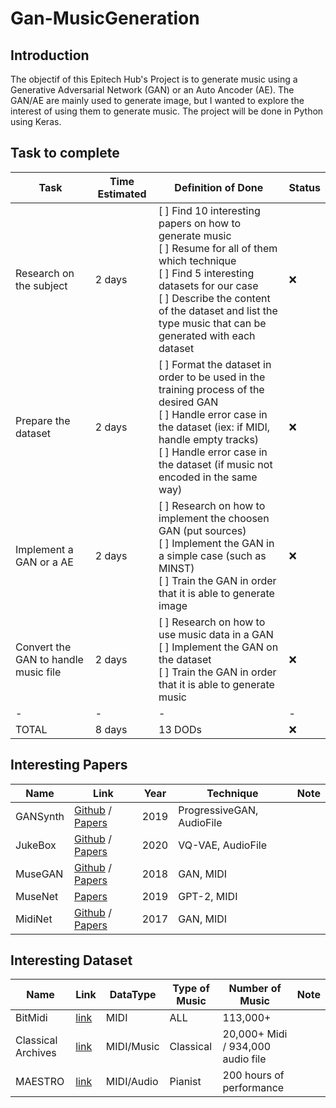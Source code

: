 # Gan-MusicGeneration

## Introduction

The objectif of this Epitech Hub's Project is to generate music using a Generative Adversarial Network (GAN) or an Auto Ancoder (AE). The GAN/AE are mainly used to generate image, but I wanted to explore the interest of using them to generate music. The project will be done in Python using Keras.

## Task to complete

| Task | Time Estimated | Definition of Done | Status |
| ---- | -------------- |  ------------------ | ------ |
| Research on the subject | 2 days | [ ] Find 10 interesting papers on how to generate music <br> [ ] Resume for all of them which technique <br> [ ] Find 5 interesting datasets for our case <br> [ ] Describe the content of the dataset and list the type music that can be generated with each dataset | ❌ |
| Prepare the dataset | 2 days |  [ ] Format the dataset in order to be used in the training process of the desired GAN <br> [ ] Handle error case in the dataset (iex: if MIDI, handle empty tracks) <br> [ ] Handle error case in the dataset (if music not encoded in the same way) | ❌ |
| Implement a GAN or a AE | 2 days |  [ ] Research on how to implement the choosen GAN (put sources) <br> [ ] Implement the GAN in a simple case (such as MINST) <br> [ ] Train the GAN in order that it is able to generate image | ❌ |
| Convert the GAN to handle music file | 2 days | [ ] Research on how to use music data in a GAN <br> [ ] Implement the GAN on the dataset <br> [ ] Train the GAN in order that it is able to generate music | ❌ |
|-|-|-|-|
| TOTAL| 8 days | 13 DODs | ❌ | 


## Interesting Papers

| Name | Link | Year | Technique | Note |
| ---- | ---- | ---- | --------- | ---- |
| GANSynth | [Github](https://github.com/magenta/magenta/tree/main/magenta/models/gansynth) / [Papers](https://magenta.tensorflow.org/gansynth) | 2019 | ProgressiveGAN, AudioFile |  |
| JukeBox | [Github](https://github.com/openai/jukebox/) / [Papers](https://openai.com/research/jukebox) | 2020 | VQ-VAE, AudioFile |  |
| MuseGAN | [Github](https://github.com/salu133445/musegan) / [Papers](https://salu133445.github.io/musegan) | 2018 | GAN, MIDI |  |
| MuseNet | [Papers](https://openai.com/research/musenet) | 2019 | GPT-2, MIDI |  |
| MidiNet | [Github](https://github.com/RichardYang40148/MidiNet/tree/master/v1) / [Papers](https://arxiv.org/abs/1703.10847) | 2017 | GAN, MIDI |  |

## Interesting Dataset

| Name | Link | DataType | Type of Music | Number of Music | Note |
| ---- | ---- | -------- | ------------- | --------------- | ---- |
| BitMidi | [link](https://bitmidi.com) | MIDI | ALL | 113,000+ |  |
| Classical Archives | [link](https://www.classicalarchives.com/newca/#!/) | MIDI/Music | Classical | 20,000+ Midi / 934,000 audio file |  |
| MAESTRO | [link](https://magenta.tensorflow.org/datasets/maestro) | MIDI/Audio | Pianist | 200 hours of performance | |
